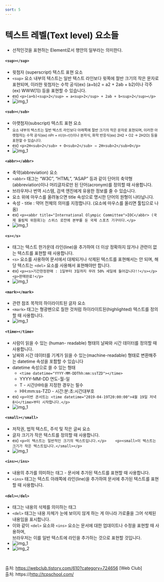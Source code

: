 ```yaml
---
sort: 5
---
```


# 텍스트 레벨(Text level) 요소들
- 선적인것을 표현하는 Element로서 행안의 일부라는 의미한다.

#### `<sup></sup>`
- 윗첨자 (superscript) 텍스트 표현 요소
- `<sup>` 요소 내부의 텍스트는 일반 텍스트 라인보다 윗쪽에 절반 크기의 작은 문자로 표현되며, 이러한 윗첨자는 수학 공식(ex) (a+b)2 = a2 + 2ab + b2)이나 각주(ex) WWW[1]) 등을 표현할 수 있습니다.
- ex) `<p>(a+b)<sup>2</sup> = a<sup>2</sup> + 2ab + b<sup>2</sup></p>`
- ![img_1](../images/sup.png)

#### `<sub></sub>`
- 아랫첨자(subscript) 텍스트 표현 요소
- <sub> 요소 내부의 텍스트는 일반 텍스트 라인보다 아래쪽에 절반 크기의 작은 문자로 표현되며, 이러한 아랫첨자는 수학 공식(ex) nPr = n!/(n-r)!)이나 분자식, 화학 반응식(ex) 2H2 + O2 → 2H2O) 등을 표현할 수 있습니다.
- ex) `<p>2H<sub>2</sub> + O<sub>2</sub> → 2H<sub>2</sub>O</p>`
- ![img_1](../images/sub.png)

#### `<abbr></abbr>`
- 축약(abbreviation) 요소
- `<abbr>` 태그는 “W3C”, “HTML”, “ASAP” 등과 같이 단어의 축약형(abbreviation)이나 머리글자로만 된 단어(acronym)를 정의할 때 사용합니다.
- 브라우저나 번역 시스템, 검색 엔진에게 유용한 정보를 줄 수 있습니다.
- 요소 위에 마우스를 올려놓으면 title 속성으로 명시한 단어의 원형이 나타납니다.
- 속성 - title : 약어 전체의 의미를 지정합니다. (요소에 마우스를 올리면 툴팁으로 나옴)
- ex) `<p><abbr title="International Olympic Committee">IOC</abbr> (국제 올림픽 위원회)는 스위스 로잔에 본부를 둔 국제 스포츠 기구이다.</p>`
- ![img_1](../images/abbr.png)

#### `<s></s>`
-  태그는 텍스트 한가운데 라인(line)을 추가하여 더 이상 정확하지 않거나 관련이 없는 텍스트를 표현할 때 사용합니다.
-  `<s>` 요소를 사용하여 문서에서 대체되거나 삭제된 텍스트를 표현해서는 안 되며, 해당 텍스트는 `<del>` 요소를 사용해서 표현해야만 합니다.
- ex) `<p><s>기간한정판매 : 1일부터 3일까지 무려 50% 세일에 들어갑니다!!</s></p> <p>판매완료!</p>`
- ![img_1](../images/s.png)

#### `<mark></mark>`
- 관련 참조 목적의 하이라이트된 글자 요소
- `<mark>` 태그는 형광펜으로 칠한 것처럼 하이라이트된(highlighted) 텍스트를 정의할 때 사용합니다.
- ![img_1](../images/mark.png)

#### `<time></time>`
- 사람이 읽을 수 있는 (human- readable) 형태의 날짜와 시간 데이터를 정의할 때 사용합니다.
-  날짜와 시간 데이터를 기계가 읽을 수 있는(machine-readable) 형태로 변환해주는 datetime 속성을 포함할 수 있습니다
-  datetime 속성으로 쓸 수 있는 형태
   -  `<time datetime="YYYY-MM-DDThh:mm:ssTZD"></time>`
   -  YYYY-MM-DD 연도-월-일
   -  T - 시간(HH)을 지정한 경우는 필수
   -  HH:mm:ss-TZD - 시간:분:초:시간대부호
- ex) `<p>이번 콘서트는 <time datetime="2019-04-19T20:00:00">4월 19일 저녁 8시</time>부터 시작합니다.</p>`
- ![img_1](../images/time.png)

#### `<small></small>`
- 저작권, 법적 텍스트, 주석 및 작은 글씨 요소
- 글자 크기가 작은 텍스트를 정의할 때 사용합니다.
- ex) `<p>이 텍스트는 일반적인 크기의 텍스트입니다.</p>    <p><small>이 텍스트는 크기가 작은 텍스트입니다.</small></p>`
- ![img_1](../images/small.png)

#### `<ins></ins>`
- 내용의 추가를 의미하는 태그 - 문서에 추가된 텍스트를 표현할 때 사용합니다.
- `<ins>` 태그는 텍스트 아래쪽에 라인(line)을 추가하여 문서에 추가된 텍스트를 표현할 때 사용합니다.

#### `<del></del>`
- 태그는 내용의 삭제를 의미하는 태그
-  `<del>` 태그는 내용 자체가 눈에 보이지 않게 하는 게 아니라 가로줄을 그어 삭제된 내용임을 표시합니다.
- 이와 같이 `<del>` 요소와 `<ins>` 요소는 문서에 대한 업데이트나 수정을 표현할 때 사용하며, <br> 브라우저는 이를 일반 텍스트에 라인을 추가하는 것으로 표현할 것입니다.
- ![img_1](../images/insdel.png)
- ![img_2](../images/insdel2.png)

<br>

출처: https://webclub.tistory.com/610?category=724656 [Web Club] <br>
출처: https://http://tcpschool.com/
